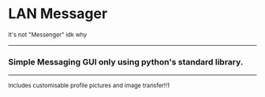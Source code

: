 # LAN Messager #

<sub>It's not "Messenger" idk why</sub>

---

### Simple Messaging GUI only using python's standard library. ###

---
<sub>Includes customisable profile pictures and image transfer!!1</sub>

